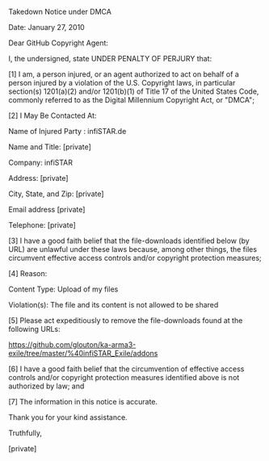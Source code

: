 Takedown Notice under DMCA

Date: January 27, 2010

Dear GitHub Copyright Agent:

I, the undersigned, state UNDER PENALTY OF PERJURY that:

[1] I am, a person injured, or an agent authorized to act on behalf of a
person injured by a violation of the U.S. Copyright laws, in particular
section(s) 1201(a)(2) and/or 1201(b)(1) of Title 17 of the United States
Code, commonly referred to as the Digital Millennium Copyright Act, or
"DMCA";

[2] I May Be Contacted At:

Name of Injured Party : infiSTAR.de

Name and Title: [private]

Company: infiSTAR

Address: [private]

City, State, and Zip: [private]

Email address [private]

Telephone: [private]

[3] I have a good faith belief that the file-downloads identified below
(by URL) are unlawful under these laws because, among other things, the
files circumvent effective access controls and/or copyright protection
measures;

[4] Reason:

Content Type: Upload of my files

Violation(s): The file and its content is not allowed to be shared

[5] Please act expeditiously to remove the file-downloads found at the
following URLs:

https://github.com/glouton/ka-arma3-exile/tree/master/%40infiSTAR_Exile/addons

[6] I have a good faith belief that the circumvention of effective
access controls and/or copyright protection measures identified above is
not authorized by law; and

[7] The information in this notice is accurate.

Thank you for your kind assistance.

Truthfully,

[private]
